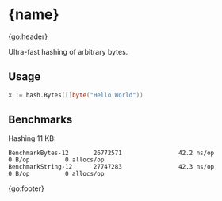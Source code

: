 # {name}

{go:header}

Ultra-fast hashing of arbitrary bytes.

## Usage

```go
x := hash.Bytes([]byte("Hello World"))
```

## Benchmarks

Hashing 11 KB:

```text
BenchmarkBytes-12       26772571                42.2 ns/op             0 B/op          0 allocs/op
BenchmarkString-12      27747283                42.3 ns/op             0 B/op          0 allocs/op
```

{go:footer}
